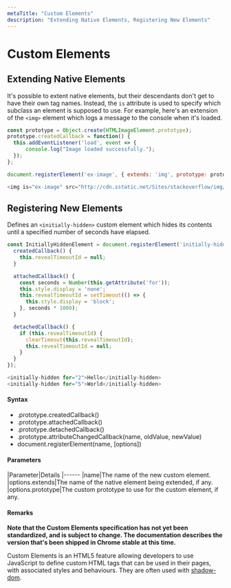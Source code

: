 ```yaml
---
metaTitle: "Custom Elements"
description: "Extending Native Elements, Registering New Elements"
---
```


# Custom Elements



## Extending Native Elements


It's possible to extent native elements, but their descendants don't get to have their own tag names. Instead, the `is` attribute is used to specify which subclass an element is supposed to use. For example, here's an extension of the `<img>` element which logs a message to the console when it's loaded.

```js
const prototype = Object.create(HTMLImageElement.prototype);
prototype.createdCallback = function() {
  this.addEventListener('load', event => {
      console.log("Image loaded successfully.");
  });
};

document.registerElement('ex-image', { extends: 'img', prototype: prototype });

```

```js
<img is="ex-image" src="http://cdn.sstatic.net/Sites/stackoverflow/img/apple-touch-icon.png" />

```



## Registering New Elements


Defines an `<initially-hidden>` custom element which hides its contents until a specified number of seconds have elapsed.

```js
const InitiallyHiddenElement = document.registerElement('initially-hidden', class extends HTMLElement {
  createdCallback() {
    this.revealTimeoutId = null;
  }

  attachedCallback() {
    const seconds = Number(this.getAttribute('for'));
    this.style.display = 'none';
    this.revealTimeoutId = setTimeout(() => {
      this.style.display = 'block';
    }, seconds * 1000);
  }

  detachedCallback() {
    if (this.revealTimeoutId) {
      clearTimeout(this.revealTimeoutId);
      this.revealTimeoutId = null;
    }
  }
});

```

```js
<initially-hidden for="2">Hello</initially-hidden>
<initially-hidden for="5">World</initially-hidden>

```



#### Syntax


- .prototype.createdCallback()
- .prototype.attachedCallback()
- .prototype.detachedCallback()
- .prototype.attributeChangedCallback(name, oldValue, newValue)
- document.registerElement(name, [options])



#### Parameters


|Parameter|Details
|------
|name|The name of the new custom element.
|options.extends|The name of the native element being extended, if any.
|options.prototype|The custom prototype to use for the custom element, if any.



#### Remarks


> 
**Note that the Custom Elements specification has not yet been standardized, and is subject to change. The documentation describes the version that's been shipped in Chrome stable at this time.**


Custom Elements is an HTML5 feature allowing developers to use JavaScript to define custom HTML tags that can be used in their pages, with associated styles and behaviours. They are often used with [shadow-dom](/questions/tagged/shadow-dom).

